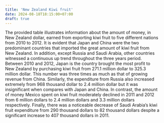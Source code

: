```yaml
---
title: 'New Zealand Kiwi fruit'
date: 2024-08-18T18:15:00+07:00
draft: true
---
```


The provided table illustrates information about the amount of money, in New Zealand dollar, earned from exporting kiwi fruit to five different nations from 2010 to 2012.
It is evident that Japan and China were the two predominant countries that imported the great amount of kiwi fruit from New Zealand. In addition, except Russia and Saudi Arabia, other countries witnessed a continuous up trend throughout the three years period.
Between 2010 and 2012, Japan is the country brought the most profit to New Zealand by purchasing kiwi fruit from 271.1 million dollar to 325.3 million dollar. This number was three times as much as that of growing revenue from China. Similarly, the expenditure from Russia also increased extremely from 968 thousand dollar to 2.4 million dollar but it was insignificant when compares with Japan and China.
In contrast, the amount of money Mexico spent on kiwi fruit moderately declined in 2011 and 2012 from 6 million dollars to 2.4 million dollars and 3.3 million dollars respectively. Finally, there was a noticeable decrease of Saudi Arabia’s kiwi fruit expenditure from 290 thousand dollars to 82 thousand dollars despite a significant increase to 407 thousand dollars in 2011.